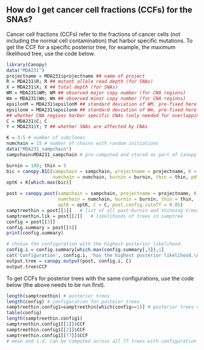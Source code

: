 ## **How do I get cancer cell fractions (CCFs) for the SNAs?**
  
  Cancer cell fractions (CCFs) refer to the fractions of cancer cells (not including the normal cell contamination) that harbor specific mutations. To get the CCF for a specific posterior tree, for example, the maximum likelihood tree, use the code below.

```r
library(Canopy)
data("MDA231")
projectname = MDA231$projectname ## name of project
R = MDA231$R; R ## mutant allele read depth (for SNAs)
X = MDA231$X; X ## total depth (for SNAs)
WM = MDA231$WM; WM ## observed major copy number (for CNA regions)
Wm = MDA231$Wm; Wm ## observed minor copy number (for CNA regions)
epsilonM = MDA231$epsilonM ## standard deviation of WM, pre-fixed here
epsilonm = MDA231$epsilonm ## standard deviation of Wm, pre-fixed here
## whether CNA regions harbor specific CNAs (only needed for overlapping CNAs)
C = MDA231$C; C
Y = MDA231$Y; Y ## whether SNAs are affected by CNAs

K = 3:5 # number of subclones
numchain = 15 # number of chains with random initiations
data("MDA231_sampchain")
sampchain=MDA231_sampchain # pre-computed and stored as part of Canopy's package

burnin = 100; thin = 5
bic = canopy.BIC(sampchain = sampchain, projectname = projectname, K = K,
                 numchain = numchain, burnin = burnin, thin = thin, pdf = TRUE)
optK = K[which.max(bic)]

post = canopy.post(sampchain = sampchain, projectname = projectname, K = K,
                   numchain = numchain, burnin = burnin, thin = thin, 
                   optK = optK, C = C, post.config.cutoff = 0.05)
samptreethin = post[[1]]   # list of all post-burnin and thinning trees
samptreethin.lik = post[[2]]   # likelihoods of trees in samptree
config = post[[3]]
config.summary = post[[4]]
print(config.summary)

# choose the configuration with the highest posterior likelihood
config.i = config.summary[which.max(config.summary[,3]),1]
cat('Configuration', config.i, 'has the highest posterior likelihood.\n')
output.tree = canopy.output(post, config.i, C)
output.tree$CCF
```

  To get CCFs for posterior trees with the same configurations, use the code below (the above needs to be run first).
 ```r
 length(samptreethin) # posterior trees
length(config) # configuration for posteior trees
samptreethin.config1=samptreethin[which(config==1)] # posterior trees with configuration 1
table(config)
length(samptreethin.config1)
samptreethin.config1[[1]]$CCF
samptreethin.config1[[2]]$CCF
samptreethin.config1[[77]]$CCF
# mean and s.d. can be computed across all 77 trees with configuration 1
 ```

